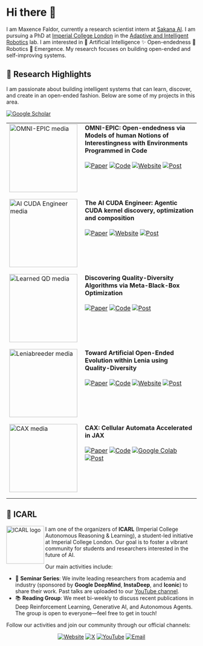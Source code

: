 # Hi there 👋

I am Maxence Faldor, currently a research scientist intern at [Sakana AI](https://sakana.ai/). I am pursuing a PhD at [Imperial College London](https://www.imperial.ac.uk) in the [Adaptive and Intelligent Robotics](https://www.imperial.ac.uk/adaptive-intelligent-robotics/) lab. I am interested in 🧠 Artificial Intelligence ✨ Open-endedness 🦾 Robotics 🦎 Emergence. My research focuses on building open-ended and self-improving systems.

## 📄 Research Highlights

I am passionate about building intelligent systems that can learn, discover, and create in an open-ended fashion. Below are some of my projects in this area.

<a href="https://scholar.google.com/citations?user=s36pCYsAAAAJ&hl=en" target="_blank">
	<img alt="Google Scholar" src="https://img.shields.io/badge/Scholar-4285F4?style=for-the-badge&logo=google-scholar&logoColor=white" />
</a>

<table>
	<colgroup>
		<col width="200">
		<col>
	</colgroup>
	<tr>
		<td valign="top" style="padding-bottom: 16px;">
			<a href="https://arxiv.org/abs/2405.15568"><img alt="OMNI-EPIC media" src="https://github.com/user-attachments/assets/f927e05d-eb4a-4588-b83e-017222da7022" width="180"></a>
		</td>
		<td valign="top" style="padding-bottom: 16px;">
			<strong>OMNI-EPIC: Open-endedness via Models of human Notions of Interestingness with Environments Programmed in Code</strong>
			<br><br>
			<a href="https://arxiv.org/abs/2405.15568"><img alt="Paper" src="https://img.shields.io/badge/Paper-B31B1B?style=for-the-badge&logo=adobeacrobatreader&logoColor=white" /></a>
			<a href="https://github.com/maxencefaldor/omni-epic"><img alt="Code" src="https://img.shields.io/badge/Code-000000?style=for-the-badge&logo=github&logoColor=white" /></a>
			<a href="https://www.jennyzhangzt.com/omni-epic"><img alt="Website" src="https://img.shields.io/badge/Website-003E74?style=for-the-badge&logo=world&logoColor=white" /></a>
			<a href="https://x.com/jeffclune/status/1795787632435212732"><img alt="Post" src="https://img.shields.io/badge/Post-000000?style=for-the-badge&logo=X&logoColor=white" /></a>
		</td>
	</tr>
	<tr>
		<td valign="top" style="padding-bottom: 16px;">
			<a href="https://pub.sakana.ai/static/paper.pdf"><img alt="AI CUDA Engineer media" src="https://github.com/user-attachments/assets/027a58b5-69d2-4d52-b4ed-2e984b0c71e4" width="180"></a>
		</td>
		<td valign="top" style="padding-bottom: 16px;">
			<strong>The AI CUDA Engineer: Agentic CUDA kernel discovery, optimization and composition</strong>
			<br><br>
			<a href="https://pub.sakana.ai/static/paper.pdf"><img alt="Paper" src="https://img.shields.io/badge/Paper-B31B1B?style=for-the-badge&logo=adobeacrobatreader&logoColor=white" /></a>
			<a href="https://pub.sakana.ai/ai-cuda-engineer"><img alt="Website" src="https://img.shields.io/badge/Website-003E74?style=for-the-badge&logo=world&logoColor=white" /></a>
			<a href="https://x.com/SakanaAILabs/status/1892385766510338559"><img alt="Post" src="https://img.shields.io/badge/Post-000000?style=for-the-badge&logo=X&logoColor=white" /></a>
		</td>
	</tr>
	<tr>
		<td valign="top" style="padding-bottom: 16px;">
			<a href="https://arxiv.org/abs/2502.02190"><img alt="Learned QD media" src="https://github.com/user-attachments/assets/2596669e-66cf-4b40-bd0e-c79532a342d0" width="180"></a>
		</td>
		<td valign="top" style="padding-bottom: 16px;">
			<strong>Discovering Quality-Diversity Algorithms via Meta-Black-Box Optimization</strong>
			<br><br>
			<a href="https://arxiv.org/abs/2502.02190"><img alt="Paper" src="https://img.shields.io/badge/Paper-B31B1B?style=for-the-badge&logo=adobeacrobatreader&logoColor=white" /></a>
			<a href="https://github.com/maxencefaldor/learned-qd"><img alt="Code" src="https://img.shields.io/badge/Code-000000?style=for-the-badge&logo=github&logoColor=white" /></a>
			<a href="https://x.com/maxencefaldor/status/1907390364249649172"><img alt="Post" src="https://img.shields.io/badge/Post-000000?style=for-the-badge&logo=X&logoColor=white" /></a>
		</td>
	</tr>
	<tr>
		<td valign="top" style="padding-bottom: 16px;">
			<a href="https://arxiv.org/abs/2406.04235"><img alt="Leniabreeder media" src="https://github.com/user-attachments/assets/e984b7aa-9171-4772-94e6-1927f7319cdd" width="180"></a>
		</td>
		<td valign="top" style="padding-bottom: 16px;">
			<strong>Toward Artificial Open-Ended Evolution within Lenia using Quality-Diversity</strong>
			<br><br>
			<a href="https://arxiv.org/abs/2406.04235"><img alt="Paper" src="https://img.shields.io/badge/Paper-B31B1B?style=for-the-badge&logo=adobeacrobatreader&logoColor=white" /></a>
			<a href="https://github.com/maxencefaldor/Leniabreeder"><img alt="Code" src="https://img.shields.io/badge/Code-000000?style=for-the-badge&logo=github&logoColor=white" /></a>
			<a href="https://leniabreeder.github.io/"><img alt="Website" src="https://img.shields.io/badge/Website-003E74?style=for-the-badge&logo=world&logoColor=white" /></a>
			<a href="https://x.com/maxencefaldor/status/1803803486179434642"><img alt="Post" src="https://img.shields.io/badge/Post-000000?style=for-the-badge&logo=X&logoColor=white" /></a>
		</td>
	</tr>
	<tr>
		<td valign="top" style="padding-bottom: 16px;">
			<a href="https://arxiv.org/abs/2410.02651"><img alt="CAX media" src="https://github.com/user-attachments/assets/552a7da5-ad4d-4f9d-ba83-8c78469de2a6" width="180"></a>
		</td>
		<td valign="top" style="padding-bottom: 16px;">
			<strong>CAX: Cellular Automata Accelerated in JAX</strong>
			<br><br>
			<a href="https://arxiv.org/abs/2410.02651"><img alt="Paper" src="https://img.shields.io/badge/Paper-B31B1B?style=for-the-badge&logo=adobeacrobatreader&logoColor=white" /></a>
			<a href="https://github.com/maxencefaldor/cax"><img alt="Code" src="https://img.shields.io/badge/Code-000000?style=for-the-badge&logo=github&logoColor=white" /></a>
			<a href="https://colab.research.google.com/github/maxencefaldor/cax/blob/main/examples/00_getting_started.ipynb"><img alt="Google Colab" src="https://img.shields.io/badge/Colab-F9AB00?style=for-the-badge&logo=googlecolab&logoColor=white" /></a>
			<a href="https://x.com/maxencefaldor/status/1842211478796918945"><img alt="Post" src="https://img.shields.io/badge/Post-000000?style=for-the-badge&logo=X&logoColor=white" /></a>
		</td>
	</tr>
</table>

## 🎤 ICARL

<a href="https://icarl.doc.ic.ac.uk" target="_blank">
	<img alt="ICARL logo" src="https://github.com/user-attachments/assets/ccc624a2-85af-4dc3-866d-00ab6a2b8183" width="100" align="left" />
</a>

I am one of the organizers of **ICARL** (Imperial College Autonomous Reasoning & Learning), a student-led initiative at Imperial College London. Our goal is to foster a vibrant community for students and researchers interested in the future of AI.

Our main activities include:
- 🎥 **Seminar Series**: We invite leading researchers from academia and industry (sponsored by **Google DeepMind**, **InstaDeep**, and **Iconic**) to share their work. Past talks are uploaded to our [YouTube channel](https://www.youtube.com/@ICARLSeminars).
- 📚 **Reading Group**: We meet bi-weekly to discuss recent publications in Deep Reinforcement Learning, Generative AI, and Autonomous Agents. The group is open to everyone—feel free to get in touch!

Follow our activities and join our community through our official channels:

<p align="center">
	<a href="https://icarl.doc.ic.ac.uk" target="_blank"><img alt="Website" src="https://img.shields.io/badge/Website-003E74?style=for-the-badge&logo=world&logoColor=white" /></a>
	<a href="https://x.com/ic_arl" target="_blank"><img alt="X" src="https://img.shields.io/badge/Account-%23000000.svg?style=for-the-badge&logo=X&logoColor=white" /></a>
	<a href="https://www.youtube.com/@ICARLSeminars" target="_blank"><img alt="YouTube" src="https://img.shields.io/badge/YouTube-%23FF0000.svg?style=for-the-badge&logo=YouTube&logoColor=white" /></a>
	<a href="mailto:icarl@imperial.ac.uk"><img alt="Email" src="https://img.shields.io/badge/Email-808080?style=for-the-badge&logo=gmail&logoColor=white" /></a>
</p>
